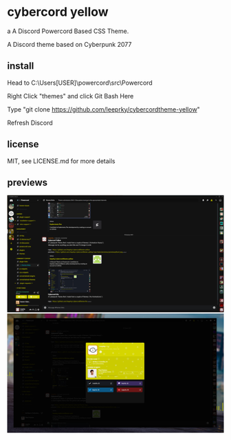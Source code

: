 # cybercord yellow
a A Discord Powercord Based CSS Theme.

A Discord theme based on Cyberpunk 2077
## install

Head to C:\Users\[USER]\powercord\src\Powercord

Right Click "themes" and click Git Bash Here

Type "git clone https://github.com/leeprky/cybercordtheme-yellow"

Refresh Discord

## license

MIT, see LICENSE.md for more details

## previews

![preview](./previews/previewyellow1.png)
![preview](./previews/previewyellow2.png)
